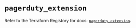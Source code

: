 # `pagerduty_extension`

Refer to the Terraform Registory for docs: [`pagerduty_extension`](https://registry.terraform.io/providers/pagerduty/pagerduty/3.1.2/docs/resources/extension).
